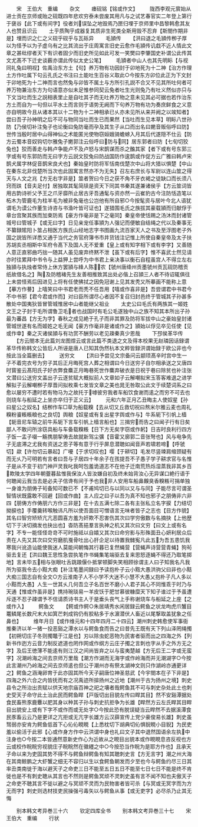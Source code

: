 <!-- { "loadSidebar": true } -->
　　宋　王伯大　重编
　　杂文
　　瘗砚铭【铭或作文】
　　陇西李观元賔始从进士贡在京师或贻之砚既四年悲欢穷泰未尝废其用凡与之试艺春官实二年登上第行于襃谷【此下或有间字】役者刘误坠之地毁焉乃匣归埋于京师里中昌黎韩愈其友人也赞且识云
　　土乎质陶乎成器复其质非生死类全斯用毁不忍弃【斯閤作期非是】埋而识之仁之义砚乎砚乎与瓦砾异
　　毛頴传
　　【洪曰退之毛頴传栁子厚以为怪予以为子虚乌有之比其流出于庄周寓言旧史云愈作毛頴传讥戱不近人情此文章之甚纰缪者天下有识者固少而旧史所见如此可发一笑樊曰李肇国史补谓公此传其文尤髙不下迁史谈薮亦谓此传似太史公笔】
　　毛頴者中山人也其先明眎【与视同礼兔曰明视】佐禹治东方土【句】养万物有功因封于卯地死为十二神【治方作理土方作吐属下句云孔氏之书注曰土能吐生百谷义取此○今按东方卯位此正为下文封于卯地死为十二神而言也然兔与卯皆不属土与方所引孔説不合又不见其所吐何者可养万物兼治东方为句语意亦似未足惟参同契云兔者吐生光则兔乃有吐义然似亦只与下文当吐而生之説相表里止是自吐其子而无吐养万物之意未见其必可据也若作治东方土而自为一句但以平水土而言则于语势无阙而下句养万物有功为奏庶鲜食之义意亦自明故今且从诸本其以十二物为十二神相承已乆亦未见所从来并阙之以竢知者】尝曰吾子孙神明之后不可与物同当吐而生已而果然【当吐而生见本草】明眎八世孙防【乃侯切补注兔子也论衡曰兔防毫而孕及其生子从口而出名曰嬎音贩俗呼曰防】世传当殷时居中山得神仙之术能匿光使物窃姮娥骑蟾蜍入月其后代遂隠不仕云【防方云蜀本音奴钩切尔雅兔子嬎郭注云俗呼曰防与同】居东郭者曰防【七旬切狡兔也】狡而善走与韩卢争能卢不及卢怒与宋鹊谋而杀之醢其家【者下或有号东郭三字或有号东郭防而无曰字方云説文狡兔曰防战国防作逡鹊或作促方云广雅曰韩卢宋鹊犬属字林促音鹊宋良犬也】秦始皇时防将军恬南伐楚次中山将大猎以惧楚【中山在秦东北非伐楚所当次也此固寓言然亦不为无失】召左右庶长与军尉以连山筮之得天与人文之兆【方无右字非是】筮者贺曰今日之获不角不牙衣褐之徒缺口而长须八窍而趺【音夫足付】居独取其髦简牍是资天下同其书秦其遂兼诸侯乎【方云筮词皆用古韵诗祈父予王之爪牙靡所止居古牙吾通髦与资亦然一云崔豹古今注防恬造笔以柘木为管鹿毛为柱羊毛为被非兔毫也公岂他有所自邪○今按髦资与居叶今北人语犹谓毛为谟公作董生诗咨与书渔叶皆可证也】遂猎围毛氏之族拔其豪载頴而归献俘于章台宫聚其族而加束防焉【豪方作毫非是下之毫同】秦皇帝使恬赐之汤沐而封诸管城号曰管城子【或无曰字】日见亲宠任事頴为人强记而便敏自结绳之代以及秦事无不纂録隂阳卜筮占相医方族氏山经地志字书图画九流百家天人之书及至浮图老子外国之説皆所详悉又通于当代之务官府簿书市井货钱注记惟上所使自秦皇帝及太子扶苏胡亥丞相斯中军府令髙下及国人无不爱重【皇上或有知字相下或有李字】又善随人意正直邪曲巧拙一随其人虽见废弃终黙不泄【虽下或有后字】惟不喜武士然见请亦时往累拜中书令与上益狎上尝呼为中书君上亲决事以衡石自程虽宫人不得立左右独頴与执烛者常侍上休方罢頴与綘人陈农【虢州唐绛州贡墨虢州贡瓦砚防稽贡纸故借名之】陶及防稽褚先生友善相推致其出处必偕上召頴三人者不待诏辄俱往上未尝怪焉后因进见上将有任使拂拭之因免冠谢上见其发秃又所摹画不能称上意【摹方作謩】上嘻笑曰中书君老而秃不任吾用【嘻或作喜非是】吾尝谓君中书君今不中书邪【君今君或作而】对曰臣所谓尽心者因不复召归封邑终于管城其子孙甚多散处中国夷狄皆冒管城惟居中山者能继父祖业
　　太史公曰毛氏有两族其一姬姓文王之子封于毛所谓鲁卫毛者也战国时有毛公毛遂独中山之族不知其本所出子孙最为蕃昌【方无为字】春秋之成见絶于孔子而非其罪及防将军拔中山之豪始皇封诸管城世遂有名而姬姓之毛无闻【豪方作毫非是诸或作之】頴始以俘见卒见任使【见或作幸】秦之灭诸侯頴与有功赏不酬劳以老见疎秦真少恩哉
　　下邳侯革华传
　　【方云閤本无此篇刘龙图煜云或言此篇不类退之文及得本校果无赵璘因话録谓革华传称韩文公皆后人所诬是唐人已知其伪然杭本文粹皆録洪谓始録于欧公非也今按此当全篇删去】
　　送穷文
　　【洪曰予尝见文宗备问云颛顼髙辛时宫中生一子不着完衣号为穷子其后正月晦死宫人葬之相谓曰今日送穷子自尔相承送之又唐四时寳鉴云髙阳氏子好衣弊食麋正月晦巷死世作麋弃破衣是日祝于巷曰除贫也补注张文潜曰公送穷文盖出子云逐贫赋大概拟前人文章如子云解嘲拟宋玉答客难退之进学解拟子云解嘲栁子厚晋问拟枚乘七发皆文章之美也晁无咎取公此文于续楚词系之曰愈以屡穷不遭时若有物马为之故托于嘑彼穷我者车船饮食谢而逺之而穷不可去也则烧车与船延之上坐亦卒归于正义云】
　　元和六年正月乙丑晦主人使奴星【孙曰星公之奴名】结栁作车□草为船载糗【去从切又丘救切祝曰熬米尔雅云麦也周礼糗粉餈粻粻粮也之良切】舆粮【奴星或有复出星字舆或作与】牛系轭下引帆上樯【轭音尼车辕之前牛系轭下言车引帆上樯言船也】三揖穷而告之曰闻子行有日矣鄙人不敢问所涂窃具船与车备载糗粻【日下方无矣字窃或作躬】日吉时良利行四方子饭一盂子啜一觞携朋挈俦去故就新驾尘彍【音霍又廓郭二音张弩也】风与电争先子无底滞之尤我有资送之恩子等有意于行乎屏息潜聴如闻音声若啸若啼【呼虢切】歘【许勿切云暴起】广嚘【于求切叹也】嘤【于耕切】毛发尽竖竦肩缩颈疑有而无乆乃可明若有言者曰吾与子居四十年余子在孩提吾不子愚子学子耕求官与名惟子是从不变于初门神戸灵我叱我呵包羞诡道志不在他子迁南荒热烁湿蒸我非其乡百欺陵太学四年朝虀暮盐惟我保汝人皆汝嫌自初及终未始背汝心无异谋口絶行语于何聴闻云我当去是必夫子信谗有间于予也我非人安用车船鼻齅臭香糗粻可捐单独一身谁为朋俦子茍备知可数已不【不甫鸠切已与以同以又与与同】子能尽言可谓圣智情状既露敢不回避【回或作曲】主人应之曰子以吾为真不知也邪子之朋俦非六非四【朋俦方作俦朋六方作三非是】在十去五满七除二各有主张私立名字捩【力结切拗捩也】手覆羹转喉触讳凡所以使吾面目可憎语言无味者皆子之志也【目方作貌】其名曰智穷矫矫亢亢恶圆喜方羞为奸欺不忍害伤其次曰学穷傲数与名摘抉【上他歴切下于决切摘发也抉出也】杳防髙挹羣言执神之机又其次曰文穷【曰文上或有名字】不专一能怪怪竒竒不可时施祗以自嬉又其次曰命穷影与形殊面丑心妍利居众后责在人先又其次曰交穷磨肌戛骨吐出心肝企足以待置我雠寃凡此五为吾五患饥我寒我兴讹造讪能使我迷人莫能间朝悔其行暮已复然蝇营【营蝇声诗营营青蝇】狗茍驱去复还【洪曰魏王思性急尝执笔作书蝇集笔端驱去复来思怒逐蝇不得还乃取笔掷地】言未毕五相与张眼吐舌跳踉偃仆抵掌顿脚失笑相顾徐谓主人曰子知我名凡我所为驱我令去小黠大痴【补注笔墨间録曰予读抱朴子云小黠大愚洪驹父曰非也小黠大痴三国志自有全文○方云淮南子人不小学不大迷不小慧不大愚乂抱朴子凡人多以小黠而大愚】人生一世其乆几何吾立子名百世不磨小人君子其心不同惟乖于时乃与天通【惟或作虽非是】携持琬琰易一羊皮饫于肥甘慕彼糠糜天下知子谁过于予虽遭斥逐不忍子疎谓予不信请质诗书主人于是垂头丧气上手称谢烧车与船延之上座【之或作入】
　　鳄鱼文
　　【鳄或作鳄○朱居靖秀水闲居録云鳄鱼之状龙呴虎爪蟹目鼍鳞尾长数尺末大如箕芒刺成钩仍有胶粘多于水濵潜伏人畜近以尾撃取盖犹象之任鼻也】
　　维年月日【或作维元和十四年四月二十四云】潮州刺史韩愈使军事衙推秦济以羊一猪一投恶谿之潭水以与鳄鱼食而告之曰昔先王既有天下列山泽罔绳擉【初朔切庄子冬则擉鼈于江是也】刃以除虫蛇恶物为民害者驱而出之四海之外【列新书作迾方云音力制反遮道也罔作网或作纲方云庄子擉之言刺也字从手之外方无之字】及后王徳薄不能逺有则江汉之间尚皆弃之以与蛮夷楚越【方无后王二字或无蛮字】况潮岭海之间去京师万里哉【潮方作湖而无海字或作岭海而并无潮湖字○今按此言潮州乃岭海之间去京师逺也但公于潮州亦有祭太湖神文则只作湖岭亦通更详之】鳄鱼之涵淹卵育于此亦固其所今天子嗣唐位神圣慈武【今宇閤本在子下非是】四海之外六合之内皆抚而有之况禹迹所揜扬州之近地【潮州于古为扬州之境】刺史县令之所治出贡赋以供天地宗庙百神之祀之壤者哉鳄鱼其不可与刺史杂处此土也刺史受天子命守此土治此民而鳄鱼睅【戸版切出目貌左传曰睅其目】然不安谿潭据处食民畜熊豕鹿麞以肥其身以种其子孙与刺史抗拒争为长雄【睅然方云左氏睅其目睅目出貌安上或有下字不或作而或无处字○今按此恐有脱误疑当云睅然不去据溪潭食民豕畜云云乃是更详之亢拒或无亢字长雄方云汉薛宣传上党少豪俊易长雄】刺史虽驽弱亦安肯为鳄鱼低首下心伈伈睍睍【上悉枕切下胡典切伈惧貎睍小目貎】为民吏羞以偷活于此邪【心或作身方作中云洪谓中身也礼曰文子其中退然国语余左执中注身也○今按二本皆通然意新史作心为近故从之睍目出貌本或作睍睍息咨反视也方云或校作睆睆穷视貌庄子睆睆然在徽纆之中○今按恐当作睆为是耶方作也】且承天子命以来为吏固其势不得不与鳄鱼辩鳄鱼有知其聴刺史言【方无言字】潮之州大海在其南鲸鹏之大虾蟹之细无不容归以生以食鳄鱼朝发而夕至也今与鳄鱼约尽三日其率丑类南徙于海以避天子之命吏三日不能至五日五日不能至七日七日不能是终不肯徙也是不有刺史聴从其言也不然则是鳄鱼冥顽不灵刺史虽有言不闻不知也夫傲天子之命吏不聴其言不徙以避之与冥顽不灵而为民物害者皆可杀【与冥或无冥字而为方无而字】刺史则选材技吏民操强弓毒矢以与鳄鱼从事【或无吏字】必尽杀乃止其无悔










　　别本韩文考异巻三十六
　　钦定四库全书
　　别本韩文考异巻三十七
　　宋　王伯大　重编
　　行状
